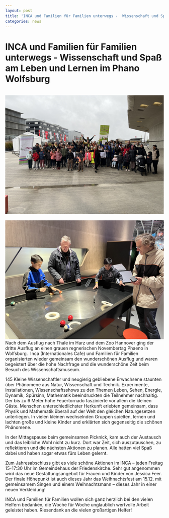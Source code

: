 ```yaml
---
layout: post
title: 'INCA und Familien für Familien unterwegs -  Wissenschaft und Spaß am Leben und Lernen im Phano Wolfsburg'
categories: news
---
```



INCA und Familien für Familien unterwegs \- Wissenschaft und Spaß am Leben und Lernen im Phano Wolfsburg
========================================================================================================
 ![FfF-INCA-Phaeno](/assets/post-images/20231111_101027780_iOS.jpg)  ![FfF-INCA-Phaeno-Ulli-Jens](/assets/post-images/20231111_105713605_iOS.jpg) Nach dem Ausflug nach Thale im Harz und dem Zoo Hannover ging der dritte Ausflug an einen grauen regnerischen Novembertag Phaeno in Wolfsburg.  Inca (Internationales Cafe) und Familien für Familien organisierten wieder gemeinsam den wunderschönen Ausflug und waren begeistert über die hohe Nachfrage und die wunderschöne Zeit beim Besuch des Wissenschaftsmuseum. 

145 Kleine Wissenschaftler und neugierig gebliebene Erwachsene staunten über Phänomene aus Natur, Wissenschaft und Technik. Experimente, Installationen, Wissenschaftsshows zu den Themen Leben, Sehen, Energie, Dynamik, Spürsinn, Mathematik beeindruckten die Teilnehmer nachhaltig. Der bis zu 6 Meter hohe Feuertornado faszinierte vor allem die kleinen Gäste. Menschen unterschiedlichster Herkunft erlebten gemeinsam, dass Physik und Mathematik überall auf der Welt den gleichen Naturgesetzen unterliegen. In vielen kleinen wechselnden Gruppen spielten, lernen und lachten große und kleine Kinder und erklärten sich gegenseitig die schönen Phänomene. 

In der Mittagspause beim gemeinsamen Picknick, kam auch der Austausch und das leibliche Wohl nicht zu kurz. Dort war Zeit, sich auszutauschen, zu reflektieren und die nächsten Aktionen zu planen. Alle hatten viel Spaß dabei und haben sogar etwas fürs Leben gelernt. 

Zum Jahresabschluss gibt es viele schöne Aktionen im INCA – jeden Freitag 15\-17:30 Uhr im Gemeindehaus der Friedenskirche. Sehr gut angenommen wird das neue Gestaltungsangebot für Frauen und Kinder von Jessica Feer. Der finale Höhepunkt ist auch dieses Jahr das Weihnachtsfest am 15\.12\. mit gemeinsamem Singen und einem Weihnachtsmann – dieses Jahr in einer neuen Verkleidung! 

INCA und Familien für Familien wollen sich ganz herzlich bei den vielen Helfern bedanken, die Woche für Woche unglaublich wertvolle Arbeit geleistet haben. Riesendank an die vielen großartigen Helfer! 

